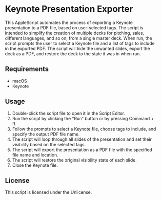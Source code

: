 # Keynote Presentation Exporter

This AppleScript automates the process of exporting a Keynote presentation to a PDF file, based on user-selected tags.  The script is intended to simplify the creation of multiple decks for pitching, sales, different languages, and so on, from a single master deck. When run, the script prompts the user to select a Keynote file and a list of tags to include in the exported PDF.  The script will hide the unwanted slides, export the deck as a PDF, and restore the deck to the state it was in when run.

## Requirements

- macOS
- Keynote

## Usage

1. Double-click the script file to open it in the Script Editor.
2. Run the script by clicking the "Run" button or by pressing Command + R.
3. Follow the prompts to select a Keynote file, choose tags to include, and specify the output PDF file name.
4. The script will loop through all slides of the presentation and set their visibility based on the selected tags.
5. The script will export the presentation as a PDF file with the specified file name and location.
6. The script will restore the original visibility state of each slide.
7. Close the Keynote file.

## License

This script is licensed under the Unlicense.
